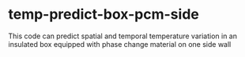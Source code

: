 # temp-predict-box-pcm-side
This code can predict spatial and temporal temperature variation in an insulated box equipped with phase change material on one side wall
